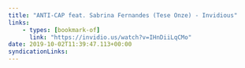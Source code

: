 ```yaml
---
title: "ANTI-CAP feat. Sabrina Fernandes (Tese Onze) - Invidious"
links:
    - types: [bookmark-of]
      link: "https://invidio.us/watch?v=IHnDiiLqCMo"
date: 2019-10-02T11:39:47.113+00:00
syndicationLinks:
---
```

